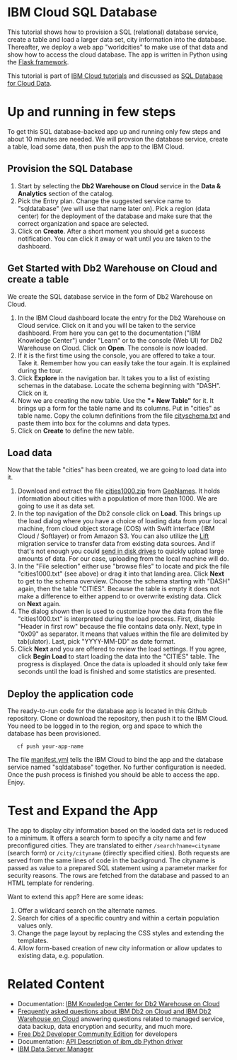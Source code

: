 # IBM Cloud SQL Database
This tutorial shows how to provision a SQL (relational) database service, create a table and load a larger data set, city information into the database. Thereafter, we deploy a web app "worldcities" to make use of that data and show how to access the cloud database. The app is written in Python using the [Flask framework](http://flask.pocoo.org/).

This tutorial is part of [IBM Cloud tutorials](https://console.bluemix.net/docs/tutorials/index.html) and discussed as [SQL Database for Cloud Data](https://console.bluemix.net/docs/tutorials/sql-database.html).

# Up and running in few steps
To get this SQL database-backed app up and running only few steps and about 10 minutes are needed. We will provsion the database service, create a table, load some data, then push the app to the IBM Cloud.

## Provision the SQL Database
1. Start by selecting the **Db2 Warehouse on Cloud** service in the **Data & Analytics** section of the catalog.
2.  Pick the Entry plan. Change the suggested service name to "sqldatabase" (we will use that name later on). Pick a region (data center) for the deployment of the database and make sure that the correct organization and space are selected.
3.  Click on **Create**. After a short moment you should get a success notification. You can click it away or wait until you are taken to the dashboard.

## Get Started with Db2 Warehouse on Cloud and create a table
We create the SQL database service in the form of Db2 Warehouse on Cloud. 

1. In the IBM Cloud dashboard locate the entry for the Db2 Warehouse on Cloud service. Click on it and you will be taken to the service dashboard. From here you can get to the documentation ("IBM Knowledge Center") under "Learn" or to the console (Web UI) for Db2 Warehouse on Cloud. Click on **Open**. The console is now loaded.
2. If it is the first time using the console, you are offered to take a tour. Take it. Remember how you can easily take the tour again. It is explained during the tour.
3. Click **Explore** in the navigation bar. It takes you to a list of existing schemas in the database. Locate the schema beginning with "DASH". Click on it.
4. Now we are creating the new table. Use the **"+ New Table"** for it. It brings up a form for the table name and its columns. Put in "cities" as table name. Copy the column definitions from the file [cityschema.txt](cityschema.txt) and paste them into box for the columns and data types.
5. Click on **Create** to define the new table.

## Load data
Now that the table "cities" has been created, we are going to load data into it.

1. Download and extract the file [cities1000.zip](http://download.geonames.org/export/dump/cities1000.zip) from [GeoNames](http://www.geonames.org/). It holds information about cities with a population of more than 1000. We are going to use it as data set.
2. In the top navigation of the Db2 console click on **Load**. This brings up the load dialog where you have a choice of loading data from your local machine, from cloud object storage (COS) with Swift interface (IBM Cloud / Softlayer) or from Amazon S3. You can also utilize the [Lift](https://console.bluemix.net/catalog/services/lift) migration service to transfer data from existing data sources. And if that's not enough you could [send in disk drives](https://www.ibm.com/support/knowledgecenter/SS6NHC/com.ibm.swg.im.dashdb.doc/learn_how/load_mail_in_drive.html) to quickly upload large amounts of data. For our case, uploading from the local machine will do.
3. In the "File selection" either use "browse files" to locate and pick the file "cities1000.txt" (see above) or drag it into that landing area. Click **Next** to get to the schema overview. Choose the schema starting with "DASH" again, then the table "CITIES". Because the table is empty it does not make a difference to either append to or overwrite existing data. Click on **Next** again.
4. The dialog shown then is used to customize how the data from the file "cities1000.txt" is interpreted during the load process. First, disable "Header in first row" because the file contains data only. Next, type in "0x09" as separator. It means that values within the file are delimited by tab(ulator). Last, pick "YYYY-MM-DD" as date format.
5. Click **Next** and you are offered to review the load settings. If you agree, click **Begin Load** to start loading the data into the "CITIES" table. The progress is displayed. Once the data is uploaded it should only take few seconds until the load is finished and some statistics are presented.

## Deploy the application code
The ready-to-run code for the database app is located in this Github repository. Clone or download the repository, then push it to the IBM Cloud. You need to be logged in to the region, org and space to which the database has been provisioned.

```
   cf push your-app-name
```

The file [manifest.yml](manifest.yml) tells the IBM Cloud to bind the app and the database service named "sqldatabase" together. No further configuration is needed. Once the push process is finished you should be able to access the app. Enjoy.

# Test and Expand the App
The app to display city information based on the loaded data set is reduced to a minimum. It offers a search form to specify a city name and few preconfigured cities. They are translated to either `/search?name=cityname` (search form) or `/city/cityname` (directly specified cities). Both requests are served from the same lines of code in the background. The cityname is passed as value to a prepared SQL statement using a parameter marker for security reasons. The rows are fetched from the database and passed to an HTML template for rendering.

Want to extend this app? Here are some ideas:
1. Offer a wildcard search on the alternate names.
2. Search for cities of a specific country and within a certain population values only.
3. Change the page layout by replacing the CSS styles and extending the templates.
4. Allow form-based creation of new city information or allow updates to existing data, e.g. population.

# Related Content
* Documentation: [IBM Knowledge Center for Db2 Warehouse on Cloud](https://www.ibm.com/support/knowledgecenter/en/SS6NHC/com.ibm.swg.im.dashdb.kc.doc/welcome.html)
* [Frequently asked questions about IBM Db2 on Cloud and IBM Db2 Warehouse on Cloud](https://www.ibm.com/support/knowledgecenter/SS6NHC/com.ibm.swg.im.dashdb.doc/managed_service.html) answering questions related to managed service, data backup, data encryption and security, and much more.
* [Free Db2 Developer Community Edition](https://www.ibm.com/us-en/marketplace/ibm-db2-direct-and-developer-editions) for developers
* Documentation: [API Description of ibm_db Python driver](https://github.com/ibmdb/python-ibmdb/wiki/APIs)
* [IBM Data Server Manager](https://www.ibm.com/us-en/marketplace/data-server-manager)
